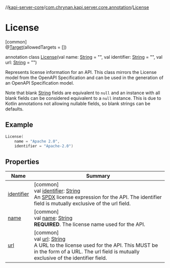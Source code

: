 //[kapi-server-core](../../../index.md)/[com.chrynan.kapi.server.core.annotation](../index.md)/[License](index.md)

# License

[common]\
@[Target](https://kotlinlang.org/api/latest/jvm/stdlib/kotlin.annotation/-target/index.html)(allowedTargets = [])

annotation class [License](index.md)(val name: [String](https://kotlinlang.org/api/latest/jvm/stdlib/kotlin/-string/index.html) = &quot;&quot;, val identifier: [String](https://kotlinlang.org/api/latest/jvm/stdlib/kotlin/-string/index.html) = &quot;&quot;, val url: [String](https://kotlinlang.org/api/latest/jvm/stdlib/kotlin/-string/index.html) = &quot;&quot;)

Represents license information for an API. This class mirrors the License model from the OpenAPI Specification and can be used in the generation of an OpenAPI Specification model.

Note that blank [String](https://kotlinlang.org/api/latest/jvm/stdlib/kotlin/-string/index.html) fields are equivalent to `null` and an instance with all blank fields can be considered equivalent to a `null` instance. This is due to Kotlin annotations not allowing nullable fields, so blank strings can be defaults.

##  Example

```kotlin
License(
    name = "Apache 2.0",
    identifier = "Apache-2.0")
```

## Properties

| Name | Summary |
|---|---|
| [identifier](identifier.md) | [common]<br>val [identifier](identifier.md): [String](https://kotlinlang.org/api/latest/jvm/stdlib/kotlin/-string/index.html)<br>An [SPDX](https://spdx.dev/spdx-specification-21-web-version/#h.jxpfx0ykyb60) license expression for the API. The identifier field is mutually exclusive of the url field. |
| [name](name.md) | [common]<br>val [name](name.md): [String](https://kotlinlang.org/api/latest/jvm/stdlib/kotlin/-string/index.html)<br>**REQUIRED**. The license name used for the API. |
| [url](url.md) | [common]<br>val [url](url.md): [String](https://kotlinlang.org/api/latest/jvm/stdlib/kotlin/-string/index.html)<br>A URL to the license used for the API. This MUST be in the form of a URL. The url field is mutually exclusive of the identifier field. |
